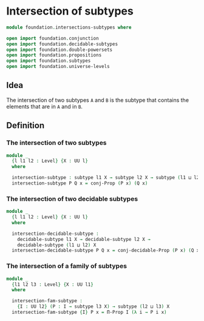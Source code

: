 #  Intersection of subtypes

```agda
module foundation.intersections-subtypes where

open import foundation.conjunction
open import foundation.decidable-subtypes
open import foundation.double-powersets
open import foundation.propositions
open import foundation.subtypes
open import foundation.universe-levels
```

## Idea

The intersection of two subtypes `A` and `B` is the subtype that contains the elements that are in `A` and in `B`.

## Definition

### The intersection of two subtypes

```agda
module _
  {l l1 l2 : Level} {X : UU l}
  where

  intersection-subtype : subtype l1 X → subtype l2 X → subtype (l1 ⊔ l2) X
  intersection-subtype P Q x = conj-Prop (P x) (Q x)
```

### The intersection of two decidable subtypes

```agda
module _
  {l l1 l2 : Level} {X : UU l}
  where

  intersection-decidable-subtype :
    decidable-subtype l1 X → decidable-subtype l2 X →
    decidable-subtype (l1 ⊔ l2) X
  intersection-decidable-subtype P Q x = conj-decidable-Prop (P x) (Q x)
```

### The intersection of a family of subtypes

```agda
module _
  {l1 l2 l3 : Level} {X : UU l1}
  where

  intersection-fam-subtype :
    {I : UU l2} (P : I → subtype l3 X) → subtype (l2 ⊔ l3) X
  intersection-fam-subtype {I} P x = Π-Prop I (λ i → P i x)
```

